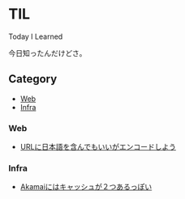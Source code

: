 # TIL

Today I Learned

今日知ったんだけどさ。

## Category

* [Web](#web)
* [Infra](#infra)

### Web

* [URLに日本語を含んでもいいがエンコードしよう](web/url-must-be-encoded.md)

### Infra

* [Akamaiにはキャッシュが２つあるっぽい](infra/akamai_two_cache.md)
